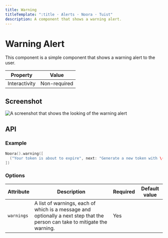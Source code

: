 ```yaml
---
title: Warning
titleTemplate: ":title · Alerts · Noora · Tuist"
description: A component that shows a warning alert.
---
```


# Warning Alert

This component is a simple component that shows a warning alert to the user.

| Property | Value |
| --- | --- |
| Interactivity | Non-required |

## Screenshot

![A screenshot that shows the looking of the warning alert](/components/alert/warning.png)

## API

### Example

```swift
Noora().warning([
  ("Your token is about to expire", next: "Generate a new token with \(.command("tuist project tokens create"))"),
])
```

### Options

| Attribute | Description | Required | Default value |
| --- | --- | --- | --- |
| `warnings` | A list of warnings, each of which is a message and optionally a next step that the person can take to mitigate the warning. | Yes |  |
